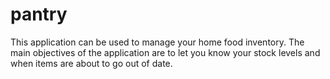 # pantry
This application can be used to manage your home food inventory.  The main objectives of the application are to let you know your stock levels and when items are about to go out of date.
